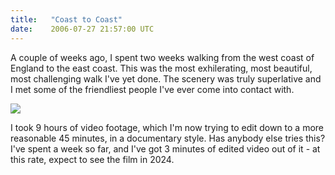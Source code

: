 ```yaml
---
title:   "Coast to Coast"
date:    2006-07-27 21:57:00 UTC
---
```


A couple of weeks ago, I spent two weeks walking from the west coast of England to the east coast. This was the most exhilerating, most beautiful, most challenging walk I've yet done. The scenery was truly superlative and I met some of the friendliest people I've ever come into contact with.

<img src="http://photos1.blogger.com/blogger/3747/1168/400/09_07_2006%2012_57_0001.jpg" />

I took 9 hours of video footage, which I'm now trying to edit down to a more reasonable 45 minutes, in a documentary style. Has anybody else tries this? I've spent a week so far, and I've got 3 minutes of edited video out of it - at this rate, expect to see the film in 2024.